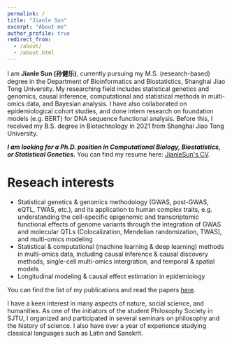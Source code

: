```yaml
---
permalink: /
title: "Jianle Sun"
excerpt: "About me"
author_profile: true
redirect_from: 
  - /about/
  - /about.html
---
```


I am **Jianle Sun (孙健乐)**, currently pursuing my M.S. (research-based) degree in the Department of Bioinformatics and Biostatistics, Shanghai Jiao Tong University. My researching field includes statistical genetics and genomics, causal inference, computational and statistical methods in multi-omics data, and Bayesian analysis. I have also collaborated on epidemiological cohort studies, and done intern research on foundation models (e.g. BERT) for DNA sequence functional analysis. Before this, I received my B.S. degree in Biotechnology in 2021 from Shanghai Jiao Tong University. 

***I am looking for a Ph.D. position in Computational Biology, Biostatistics, or Statistical Genetics.*** You can find my resume here: [JianleSun's CV](../files/CV_JianleSun.pdf).

Reseach interests
======
* Statistical genetics & genomics methodology (GWAS, post-GWAS, eQTL, TWAS, etc.), and its application to human complex traits, e.g. understanding the cell-specific epigenomic and transcriptomic functional effects of genome variants through the integration of GWAS and molecular QTLs (Colocalization, Mendelian randomization, TWAS), and multi-omics modeling <br>
* Statistical & computational (machine learning & deep learning) methods in multi-omics data, including causal inference & causal discovery methods, single-cell multi-omics intergration, and temporal & spatial models <br>
* Longitudinal modeling & causal effect estimation in epidemiology

You can find the list of my publications and read the papers [here](https://sjl-sjtu.github.io/publications/).

I have a keen interest in many aspects of nature, social science, and humanities. As one of the initiators of the student Philosophy Society in SJTU, I organized and participated in several seminars on philosophy and the history of science. I also have over a year of experience studying classical languages such as Latin and Sanskrit.


